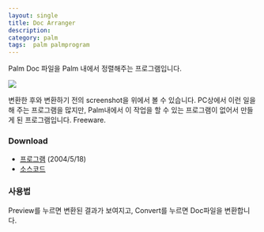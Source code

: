 ```yaml
---
layout: single
title: Doc Arranger
description: 
category: palm
tags:  palm palmprogram
---
```


Palm Doc 파일을 Palm 내에서 정렬해주는 프로그램입니다.

![](http://farm3.staticflickr.com/2720/13211510164_22463a45c0_o.gif)


변환한 후와 변환하기 전의 screenshot을 위에서 볼 수 있습니다. PC상에서 이런 일을 해 주는 프로그램을
많지만, Palm내에서 이 작업을 할 수 있는 프로그램이 없어서 만들게 된 프로그램입니다.  Freeware.


### Download

- [프로그램](https://dl.dropboxusercontent.com/u/4345768/jmjeong.com/docarranger.zip) (2004/5/18)
- [소스코드](https://dl.dropboxusercontent.com/u/4345768/jmjeong.com/docarranger-src.zip)

### 사용법

Preview를 누르면 변환된 결과가 보여지고, Convert를 누르면 Doc파일을 변환합니다.
